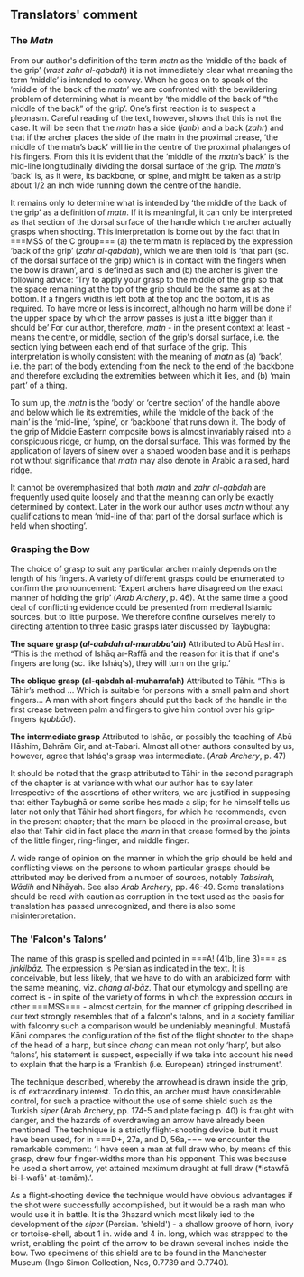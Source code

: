 ## Translators' comment

### The *Matn*

From our author's definition of the term *matn* as the ‘middle of the back of the grip’ (*wast zahr al-qabdah*) it is not immediately clear what meaning the term ‘middle’ is intended to convey.  When he goes on to speak of the ‘middie of the back of the *matn*’ we are confronted with the bewildering problem of determining what is meant by ‘the middle of the back of “the middle of the back” of the grip’. One’s first reaction is to suspect a pleonasm. Careful reading of the text, however, shows that this is not the case. It will be seen that the *matn* has a side (*janb*) and a back (*zahr*) and that if the archer places the side of the matn in the proximal crease, ‘the middle of the matn’s back’ will lie in the centre of the proximal phalanges of his fingers. From this it is evident that the ‘middle of the *matn*’s back’ is the mid-line longitudinally dividing the dorsal surface of the grip. The *matn*’s ‘back’ is, as it were, its backbone, or spine, and might be taken as a strip about 1/2 an inch wide running down the centre of the handle.

It remains only to determine what is intended by ‘the middle of the back of the grip’ as a definition of *matn*. If it is meaningful, it can only be interpreted as that section of the dorsal surface of the handle which the archer actually grasps when shooting. This interpretation is borne out by the fact that in ===MSS of the C group=== (a) the term matn is replaced by the expression ‘back of the grip’ (*zahr al-qabdah*), which we are then told is ‘that part (sc. of the dorsal surface of the grip) which is in contact with the fingers when the bow is drawn’, and is defined as such and (b) the archer is given the following advice: ‘Try to apply your grasp to the middle of the grip so that the space remaining at the top of the grip should be the same as at the bottom. If a fingers width is left both at the top and the bottom, it is as required. To have more or less is incorrect, although no harm will be done if the upper space by which the arrow passes is just a little bigger than it should be’ For our author, therefore, *matn* - in the present context at least - means the centre, or middle, section of the grip's dorsal surface, i.e. the section lying between each end of that surface of the grip. This interpretation is wholly consistent with the meaning of *matn* as (a) ‘back’, i.e. the part of the body extending from the neck to the end of the backbone and therefore excluding the extremities between which it lies, and (b) ‘main part’ of a thing.

To sum up, the *matn* is the ‘body’ or ‘centre section’ of the handle above and below which lie its extremities, while the ‘middle of the back of the main’ is the ‘mid-line’, ‘spine’, or ‘backbone’ that runs down it. The body of the grip of Middie Eastern composite bows is almost invariably raised into a conspicuous ridge, or hump, on the dorsal surface. This was formed by the application of layers of sinew over a shaped wooden base and it is perhaps not without significance that *matn* may also denote in Arabic a raised, hard ridge.

It cannot be overemphasized that both *matn* and *zahr al-qabdah* are frequently used quite loosely and that the meaning can only be exactly determined by context. Later in the work our author uses *matn* without any qualifications to mean ‘mid-line of that part of the dorsal surface which is held when shooting’.

### Grasping the Bow

The choice of grasp to suit any particular archer mainly depends on the length of his fingers.  A variety of different grasps could be enumerated to confirm the pronouncement: ‘Expert archers have disagreed on the exact manner of holding the grip’ (*Arab Archery*, p. 46). At the same time a good deal of conflicting evidence could be presented from medieval Islamic sources, but to little purpose. We therefore confine ourselves merely to directing attention to three basic grasps later discussed by Taybugha:

**The square grasp (*al-aabdah al-murabba'ah*)**
Attributed to Abū Hashim. “This is the method of Ishāq ar-Raffā and the reason for it is that if one's fingers are long (sc. like Isháq's), they will turn on the grip.’

**The oblique grasp (al-qabdah al-muharrafah)**
Attributed to Tāhir. “This is Tāhir’s method ... Which is suitable for persons with a small palm and short fingers... A man with short fingers should put the back of the handle in the first crease between palm and fingers to give him control over his grip-fingers (*qubbād*).

**The intermediate grasp**
Attributed to Ishāq, or possibly the teaching of Abū Hāshim, Bahrām Gir, and at-Tabari. Almost all other authors consulted by us, however, agree that Isháq's grasp was intermediate. (*Arab Archery*, p. 47)

It should be noted that the grasp attributed to Tāhir in the second paragraph of the chapter is at variance with what our author has to say later. Irrespective of the assertions of other writers, we are justified in supposing that either Taybughā or some scribe hes made a slip; for he himself tells us later not only that Tāhir had short fingers, for which he recommends, even in the present chapter; that the marn be placed in the proximal crease, but also that Tahir did in fact place the *marn* in that crease formed by the joints of the little finger, ring-finger, and middle finger.

A wide range of opinion on the manner in which the grip should be held and conflicting views on the persons to whom particular grasps should be attributed may be derived from a number of sources, notably *Tabsirah*, *Wādih* and Nihāyah. See also *Arab Archery*, pp. 46-49. Some translations should be read with caution as corruption in the text used as the basis for translation has passed unrecognized, and there is also some misinterpretation.

### The 'Falcon's Talons’

The name of this grasp is spelled and pointed in ===A! (41b, line 3)=== as *jinkilbāz*. The expression is Persian as indicated in the text. It is conceivable, but less likely, that we have to do with an arabicized form with the same meaning, viz. *chang al-bāz*. That our etymology and spelling are correct is - in spite of the variety of forms in which the expression occurs in other ===MSS=== - almost certain, for the manner of gripping described in our text strongly resembles that of a falcon's talons, and in a society familiar with falconry such a comparison would be undeniably meaningful.  Mustafā Kāni compares the configuration of the fist of the flight shooter to the shape of the head of a harp, but since *chang* can mean not only ‘harp’, but also ‘talons’, his statement is suspect, especially if we take into account his need to explain that the harp is a ‘Frankish (i.e. European) stringed instrument'.

The technique described, whereby the arrowhead is drawn inside the grip, is of extraordinary interest. To do this, an archer must have considerable control, for such a practice without the use of some shield such as the Turkish *siper* (Arab Archery, pp. 174-5 and plate facing p. 40) is fraught with danger, and the hazards of overdrawing an arrow have already been mentioned. The technique is a strictly flight-shooting device, but it must have been used, for in ===D+, 27a, and D, 56a,=== we encounter the remarkable comment: ‘I have seen a man at full draw who, by means of this grasp, drew four finger-widths more than his opponent. This was because he used a short arrow, yet attained maximum draught at full draw (*istawfā bi-l-wafā' at-tamām).’.

As a flight-shooting device the technique would have obvious advantages if the shot were successfully accomplished, but it would be a rash man who would use it in battle. It is the 3hazard which most likely ied to the development of the *siper* (Persian. 'shield') - a shallow groove of horn, ivory or tortoise-shell, about 1 in. wide and 4 in. long, which was strapped to the wrist, enabling the point of the arrow to be drawn several inches inside the bow. Two specimens of this shield are to be found in the Manchester Museum (Ingo Simon Collection, Nos, 0.7739 and O.7740).
